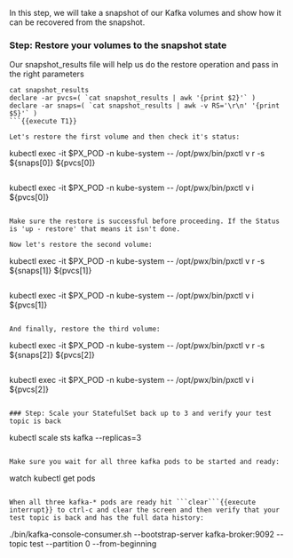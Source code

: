 In this step, we will take a snapshot of our Kafka volumes and show how it can be recovered from the snapshot.

### Step: Restore your volumes to the snapshot state

Our snapshot_results file will help us do the restore operation and pass in the right parameters
```
cat snapshot_results
declare -ar pvcs=( `cat snapshot_results | awk '{print $2}'` )
declare -ar snaps=( `cat snapshot_results | awk -v RS='\r\n' '{print $5}'` )
```{{execute T1}}

Let's restore the first volume and then check it's status:
```
kubectl exec -it $PX_POD -n kube-system -- /opt/pwx/bin/pxctl v r -s ${snaps[0]} ${pvcs[0]}
```{{execute T1}}
```
kubectl exec -it $PX_POD -n kube-system -- /opt/pwx/bin/pxctl v i ${pvcs[0]}
```{{execute T1}}

Make sure the restore is successful before proceeding. If the Status is 'up - restore' that means it isn't done.

Now let's restore the second volume:

```
kubectl exec -it $PX_POD -n kube-system -- /opt/pwx/bin/pxctl v r -s ${snaps[1]} ${pvcs[1]}
```{{execute T1}}
```
kubectl exec -it $PX_POD -n kube-system -- /opt/pwx/bin/pxctl v i ${pvcs[1]}
```{{execute T1}}

And finally, restore the third volume:

```
kubectl exec -it $PX_POD -n kube-system -- /opt/pwx/bin/pxctl v r -s ${snaps[2]} ${pvcs[2]}
```{{execute T1}}
```
kubectl exec -it $PX_POD -n kube-system -- /opt/pwx/bin/pxctl v i ${pvcs[2]}
```{{execute T1}}

### Step: Scale your StatefulSet back up to 3 and verify your test topic is back
```
kubectl scale sts kafka --replicas=3
```{{execute T1}}

Make sure you wait for all three kafka pods to be started and ready:
```
watch kubectl get pods
```{{execute T1}}

When all three kafka-* pods are ready hit ```clear```{{execute interrupt}} to ctrl-c and clear the screen and then verify that your test topic is back and has the full data history:
```
./bin/kafka-console-consumer.sh --bootstrap-server kafka-broker:9092 --topic test --partition 0 --from-beginning
```{{execute T1}}
